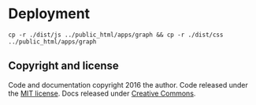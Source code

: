 # Deployment

`cp -r ./dist/js ../public_html/apps/graph && cp -r ./dist/css ../public_html/apps/graph`

## Copyright and license

Code and documentation copyright 2016 the author. Code released under the [MIT license](LICENSE). Docs released under [Creative Commons](docs/LICENSE).
